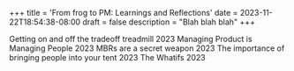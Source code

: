 +++
title = 'From frog to PM: Learnings and Reflections'
date = 2023-11-22T18:54:38-08:00
draft = false
description = "Blah blah blah"
+++

Getting on and off the tradeoff treadmill 2023
Managing Product is Managing People 2023
MBRs are a secret weapon 2023
The importance of bringing people into your tent 2023
The Whatifs 2023
